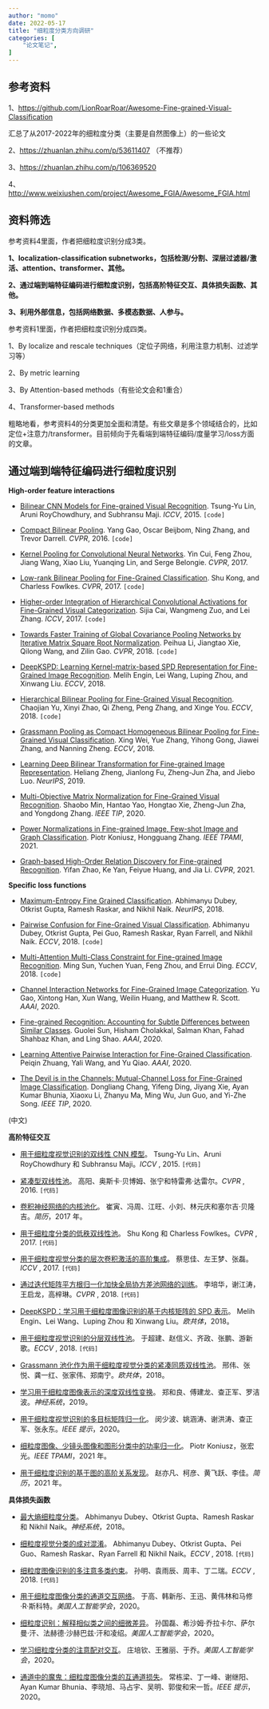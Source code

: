 ```yaml
---
author: "momo"
date: 2022-05-17
title: "细粒度分类方向调研"
categories: [
    "论文笔记",
]
---
```


## 参考资料

1、https://github.com/LionRoarRoar/Awesome-Fine-grained-Visual-Classification

汇总了从2017-2022年的细粒度分类（主要是自然图像上）的一些论文

2、https://zhuanlan.zhihu.com/p/53611407 （不推荐）

3、https://zhuanlan.zhihu.com/p/106369520

4、http://www.weixiushen.com/project/Awesome_FGIA/Awesome_FGIA.html

## 资料筛选

参考资料4里面，作者把细粒度识别分成3类。

**1、localization-classification subnetworks，包括检测/分割、深层过滤器/激活、attention、transformer、其他。**

**2、通过端到端特征编码进行细粒度识别，包括高阶特征交互、具体损失函数、其他。**

**3、利用外部信息，包括网络数据、多模态数据、人参与。**

参考资料1里面，作者把细粒度识别分成四类。

1、By localize and rescale techniques（定位子网络，利用注意力机制、过滤学习等）

2、By metric learning

3、By Attention-based methods（有些论文会和1重合）

4、Transformer-based methods

粗略地看，参考资料4的分类更加全面和清楚。有些文章是多个领域结合的，比如定位+注意力/transformer。目前倾向于先看端到端特征编码/度量学习/loss方面的文章。

## 通过端到端特征编码进行细粒度识别

**High-order feature interactions**

- [Bilinear CNN Models for Fine-grained Visual Recognition](http://vis-www.cs.umass.edu/bcnn/docs/bcnn_iccv15.pdf).
  Tsung-Yu Lin, Aruni RoyChowdhury, and Subhransu Maji. *ICCV*, 2015. `[code]`

- [Compact Bilinear Pooling](https://people.eecs.berkeley.edu/~yg/papers/compact_bilinear.pdf).
  Yang Gao, Oscar Beijbom, Ning Zhang, and Trevor Darrell. *CVPR*, 2016. `[code]`

- [Kernel Pooling for Convolutional Neural Networks](https://vision.cornell.edu/se3/wp-content/uploads/2017/04/cui2017cvpr.pdf).
  Yin Cui, Feng Zhou, Jiang Wang, Xiao Liu, Yuanqing Lin, and Serge Belongie. *CVPR*, 2017.

- [Low-rank Bilinear Pooling for Fine-Grained Classification](http://openaccess.thecvf.com/content_cvpr_2017/papers/Kong_Low-Rank_Bilinear_Pooling_CVPR_2017_paper.pdf).
  Shu Kong, and Charless Fowlkes. *CVPR*, 2017. `[code]`

- [Higher-order Integration of Hierarchical Convolutional Activations for Fine-Grained Visual Categorization](http://azadproject.ir/wp-content/uploads/2014/07/2017-Higher-order-Integration-of-Hierarchical-Convolutional-Activations-for-Fine-grained.pdf).
  Sijia Cai, Wangmeng Zuo, and Lei Zhang. *ICCV*, 2017. `[code]`

- [Towards Faster Training of Global Covariance Pooling Networks by Iterative Matrix Square Root Normalization](http://openaccess.thecvf.com/content_cvpr_2018/papers/Li_Towards_Faster_Training_CVPR_2018_paper.pdf).
  Peihua Li, Jiangtao Xie, Qilong Wang, and Zilin Gao. *CVPR*, 2018. `[code]`

- [DeepKSPD: Learning Kernel-matrix-based SPD Representation for Fine-Grained Image Recognition](http://openaccess.thecvf.com/content_ECCV_2018/papers/Melih_Engin_DeepKSPD_Learning_Kernel-matrix-based_ECCV_2018_paper.pdf).
  Melih Engin, Lei Wang, Luping Zhou, and Xinwang Liu. *ECCV*, 2018.

- [Hierarchical Bilinear Pooling for Fine-Grained Visual Recognition](http://openaccess.thecvf.com/content_ECCV_2018/papers/Chaojian_Yu_Hierarchical_Bilinear_Pooling_ECCV_2018_paper.pdf).
  Chaojian Yu, Xinyi Zhao, Qi Zheng, Peng Zhang, and Xinge You. *ECCV*, 2018. `[code]`

- [Grassmann Pooling as Compact Homogeneous Bilinear Pooling for Fine-Grained Visual Classification](http://openaccess.thecvf.com/content_ECCV_2018/papers/Xing_Wei_Grassmann_Pooling_for_ECCV_2018_paper.pdf).
  Xing Wei, Yue Zhang, Yihong Gong, Jiawei Zhang, and Nanning Zheng. *ECCV*, 2018.

- [Learning Deep Bilinear Transformation for Fine-grained Image Representation](http://papers.nips.cc/paper/8680-learning-deep-bilinear-transformation-for-fine-grained-image-representation.pdf).
  Heliang Zheng, Jianlong Fu, Zheng-Jun Zha, and Jiebo Luo. *NeurIPS*, 2019.

- [Multi-Objective Matrix Normalization for Fine-Grained Visual Recognition](https://ieeexplore.ieee.org/stamp/stamp.jsp?tp=&arnumber=9027108).
  Shaobo Min, Hantao Yao, Hongtao Xie, Zheng-Jun Zha, and Yongdong Zhang. *IEEE TIP*, 2020.

- [Power Normalizations in Fine-grained Image, Few-shot Image and Graph Classification](https://arxiv.org/pdf/2012.13975.pdf).
  Piotr Koniusz, Hongguang Zhang. *IEEE TPAMI*, 2021.

- [Graph-based High-Order Relation Discovery for Fine-grained Recognition](https://openaccess.thecvf.com/content/CVPR2021/papers/Zhao_Graph-Based_High-Order_Relation_Discovery_for_Fine-Grained_Recognition_CVPR_2021_paper.pdf).
  Yifan Zhao, Ke Yan, Feiyue Huang, and Jia Li. *CVPR*, 2021.

**Specific loss functions**

- [Maximum-Entropy Fine Grained Classification](https://papers.nips.cc/paper/7344-maximum-entropy-fine-grained-classification).
  Abhimanyu Dubey, Otkrist Gupta, Ramesh Raskar, and Nikhil Naik. *NeurIPS*, 2018.

- [Pairwise Confusion for Fine-Grained Visual Classification](https://openaccess.thecvf.com/content_ECCV_2018/papers/Abhimanyu_Dubey_Improving_Fine-Grained_Visual_ECCV_2018_paper.pdf).
  Abhimanyu Dubey, Otkrist Gupta, Pei Guo, Ramesh Raskar, Ryan Farrell, and Nikhil Naik. *ECCV*, 2018. `[code]`

- [Multi-Attention Multi-Class Constraint for Fine-grained Image Recognition](http://openaccess.thecvf.com/content_ECCV_2018/papers/Ming_Sun_Multi-Attention_Multi-Class_Constraint_ECCV_2018_paper.pdf).
  Ming Sun, Yuchen Yuan, Feng Zhou, and Errui Ding. *ECCV*, 2018. `[code]`

- [Channel Interaction Networks for Fine-Grained Image Categorization](https://arxiv.org/pdf/2003.05235.pdf).
  Yu Gao, Xintong Han, Xun Wang, Weilin Huang, and Matthew R. Scott. *AAAI*, 2020.

- [Fine-grained Recognition: Accounting for Subtle Differences between Similar Classes](https://arxiv.org/pdf/1912.06842v1.pdf).
  Guolei Sun, Hisham Cholakkal, Salman Khan, Fahad Shahbaz Khan, and Ling Shao. *AAAI*, 2020.

- [Learning Attentive Pairwise Interaction for Fine-Grained Classification](https://arxiv.org/pdf/2002.10191.pdf).
  Peiqin Zhuang, Yali Wang, and Yu Qiao. *AAAI*, 2020.

- [The Devil is in the Channels: Mutual-Channel Loss for Fine-Grained Image Classification](https://ieeexplore.ieee.org/stamp/stamp.jsp?tp=&arnumber=9005389).
  Dongliang Chang, Yifeng Ding, Jiyang Xie, Ayan Kumar Bhunia, Xiaoxu Li, Zhanyu Ma, Ming Wu, Jun Guo, and Yi-Zhe Song. *IEEE TIP*, 2020.

(中文)

**高阶特征交互**

- [用于细粒度视觉识别的双线性 CNN 模型](http://vis-www.cs.umass.edu/bcnn/docs/bcnn_iccv15.pdf)。
  Tsung-Yu Lin、Aruni RoyChowdhury 和 Subhransu Maji。*ICCV* , 2015. `[代码]`

- [紧凑型双线性池](https://people.eecs.berkeley.edu/~yg/papers/compact_bilinear.pdf)。
  高阳、奥斯卡·贝博姆、张宁和特雷弗·达雷尔。*CVPR* , 2016. `[代码]`

- [卷积神经网络的内核池化](https://vision.cornell.edu/se3/wp-content/uploads/2017/04/cui2017cvpr.pdf)。
  崔寅、冯周、江旺、小刘、林元庆和塞尔吉·贝隆吉。*简历*，2017 年。

- [用于细粒度分类的低秩双线性池](http://openaccess.thecvf.com/content_cvpr_2017/papers/Kong_Low-Rank_Bilinear_Pooling_CVPR_2017_paper.pdf)。
  Shu Kong 和 Charless Fowlkes。*CVPR* , 2017. `[代码]`

- [用于细粒度视觉分类的层次卷积激活的高阶集成](http://azadproject.ir/wp-content/uploads/2014/07/2017-Higher-order-Integration-of-Hierarchical-Convolutional-Activations-for-Fine-grained.pdf)。
  蔡思佳、左王梦、张磊。*ICCV* , 2017. `[代码]`

- [通过迭代矩阵平方根归一化加快全局协方差池网络的训练](http://openaccess.thecvf.com/content_cvpr_2018/papers/Li_Towards_Faster_Training_CVPR_2018_paper.pdf)。
  李培华，谢江涛，王启龙，高梓琳。*CVPR* , 2018. `[代码]`

- [DeepKSPD：学习用于细粒度图像识别的基于内核矩阵的 SPD 表示](http://openaccess.thecvf.com/content_ECCV_2018/papers/Melih_Engin_DeepKSPD_Learning_Kernel-matrix-based_ECCV_2018_paper.pdf)。
  Melih Engin、Lei Wang、Luping Zhou 和 Xinwang Liu。*欧共体*，2018。

- [用于细粒度视觉识别的分层双线性池](http://openaccess.thecvf.com/content_ECCV_2018/papers/Chaojian_Yu_Hierarchical_Bilinear_Pooling_ECCV_2018_paper.pdf)。
  于超建、赵信义、齐政、张鹏、游新歌。*ECCV* , 2018. `[代码]`

- [Grassmann 池化作为用于细粒度视觉分类的紧凑同质双线性池](http://openaccess.thecvf.com/content_ECCV_2018/papers/Xing_Wei_Grassmann_Pooling_for_ECCV_2018_paper.pdf)。
  邢伟、张悦、龚一红、张家伟、郑南宁。*欧共体*，2018。

- [学习用于细粒度图像表示的深度双线性变换](http://papers.nips.cc/paper/8680-learning-deep-bilinear-transformation-for-fine-grained-image-representation.pdf)。
  郑和良、傅建龙、查正军、罗洁波。*神经系统*，2019。

- [用于细粒度视觉识别的多目标矩阵归一化](https://ieeexplore.ieee.org/stamp/stamp.jsp?tp=&arnumber=9027108)。
  闵少波、姚涵涛、谢洪涛、查正军、张永东。*IEEE 提示*，2020。

- [细粒度图像、少镜头图像和图形分类中的功率归一化](https://arxiv.org/pdf/2012.13975.pdf)。
  Piotr Koniusz，张宏光。*IEEE TPAMI*，2021 年。

- [用于细粒度识别的基于图的高阶关系发现](https://openaccess.thecvf.com/content/CVPR2021/papers/Zhao_Graph-Based_High-Order_Relation_Discovery_for_Fine-Grained_Recognition_CVPR_2021_paper.pdf)。
  赵亦凡、柯彦、黄飞跃、李佳。*简历*，2021 年。

**具体损失函数**

- [最大熵细粒度分类](https://papers.nips.cc/paper/7344-maximum-entropy-fine-grained-classification)。
  Abhimanyu Dubey、Otkrist Gupta、Ramesh Raskar 和 Nikhil Naik。*神经系统*，2018。

- [细粒度视觉分类的成对混淆](https://openaccess.thecvf.com/content_ECCV_2018/papers/Abhimanyu_Dubey_Improving_Fine-Grained_Visual_ECCV_2018_paper.pdf)。
  Abhimanyu Dubey、Otkrist Gupta、Pei Guo、Ramesh Raskar、Ryan Farrell 和 Nikhil Naik。*ECCV* , 2018. `[代码]`

- [细粒度图像识别的多注意多类约束](http://openaccess.thecvf.com/content_ECCV_2018/papers/Ming_Sun_Multi-Attention_Multi-Class_Constraint_ECCV_2018_paper.pdf)。
  孙明、袁雨辰、周丰、丁二瑞。*ECCV* , 2018. `[代码]`

- [用于细粒度图像分类的通道交互网络](https://arxiv.org/pdf/2003.05235.pdf)。
  于高、韩新彤、王迅、黄伟林和马修·R·斯科特。*美国人工智能学会*，2020。

- [细粒度识别：解释相似类之间的细微差异](https://arxiv.org/pdf/1912.06842v1.pdf)。
  孙国磊、希沙姆·乔拉卡尔、萨尔曼·汗、法赫德·沙赫巴兹·汗和凌绍。*美国人工智能学会*，2020。

- [学习细粒度分类的注意配对交互](https://arxiv.org/pdf/2002.10191.pdf)。
  庄培钦、王雅丽、于乔。*美国人工智能学会*，2020。

- [通道中的魔鬼：细粒度图像分类的互通道损失](https://ieeexplore.ieee.org/stamp/stamp.jsp?tp=&arnumber=9005389)。
  常栋梁、丁一峰、谢继阳、Ayan Kumar Bhunia、李晓旭、马占宇、吴明、郭俊和宋一哲。*IEEE 提示*，2020。







